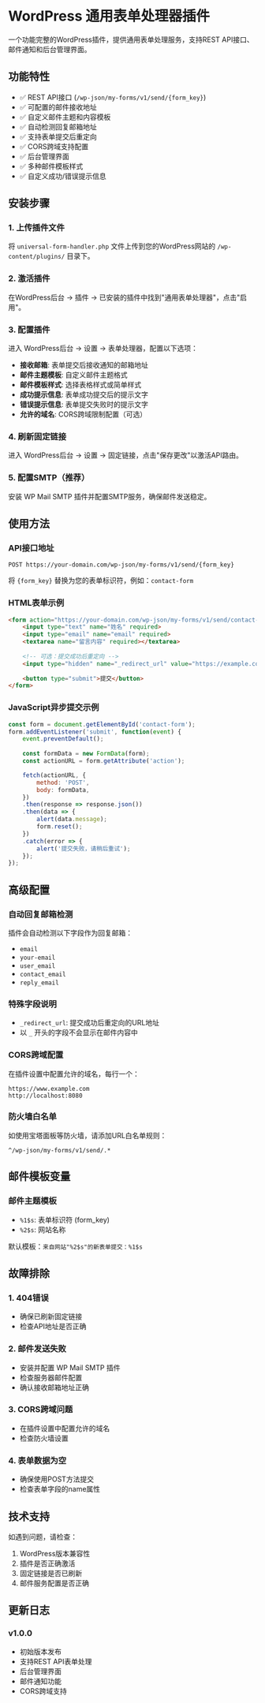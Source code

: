 # WordPress 通用表单处理器插件

一个功能完整的WordPress插件，提供通用表单处理服务，支持REST API接口、邮件通知和后台管理界面。

## 功能特性

- ✅ REST API接口 (`/wp-json/my-forms/v1/send/{form_key}`)
- ✅ 可配置的邮件接收地址
- ✅ 自定义邮件主题和内容模板
- ✅ 自动检测回复邮箱地址
- ✅ 支持表单提交后重定向
- ✅ CORS跨域支持配置
- ✅ 后台管理界面
- ✅ 多种邮件模板样式
- ✅ 自定义成功/错误提示信息

## 安装步骤

### 1. 上传插件文件
将 `universal-form-handler.php` 文件上传到您的WordPress网站的 `/wp-content/plugins/` 目录下。

### 2. 激活插件
在WordPress后台 -> 插件 -> 已安装的插件中找到"通用表单处理器"，点击"启用"。

### 3. 配置插件
进入 WordPress后台 -> 设置 -> 表单处理器，配置以下选项：

- **接收邮箱**: 表单提交后接收通知的邮箱地址
- **邮件主题模板**: 自定义邮件主题格式
- **邮件模板样式**: 选择表格样式或简单样式
- **成功提示信息**: 表单成功提交后的提示文字
- **错误提示信息**: 表单提交失败时的提示文字
- **允许的域名**: CORS跨域限制配置（可选）

### 4. 刷新固定链接
进入 WordPress后台 -> 设置 -> 固定链接，点击"保存更改"以激活API路由。

### 5. 配置SMTP（推荐）
安装 WP Mail SMTP 插件并配置SMTP服务，确保邮件发送稳定。

## 使用方法

### API接口地址
```
POST https://your-domain.com/wp-json/my-forms/v1/send/{form_key}
```

将 `{form_key}` 替换为您的表单标识符，例如：`contact-form`

### HTML表单示例

```html
<form action="https://your-domain.com/wp-json/my-forms/v1/send/contact-form" method="POST">
    <input type="text" name="姓名" required>
    <input type="email" name="email" required>
    <textarea name="留言内容" required></textarea>
    
    <!-- 可选：提交成功后重定向 -->
    <input type="hidden" name="_redirect_url" value="https://example.com/thank-you">
    
    <button type="submit">提交</button>
</form>
```

### JavaScript异步提交示例

```javascript
const form = document.getElementById('contact-form');
form.addEventListener('submit', function(event) {
    event.preventDefault();
    
    const formData = new FormData(form);
    const actionURL = form.getAttribute('action');

    fetch(actionURL, {
        method: 'POST',
        body: formData,
    })
    .then(response => response.json())
    .then(data => {
        alert(data.message);
        form.reset();
    })
    .catch(error => {
        alert('提交失败，请稍后重试');
    });
});
```

## 高级配置

### 自动回复邮箱检测
插件会自动检测以下字段作为回复邮箱：
- `email`
- `your-email`
- `user_email`
- `contact_email`
- `reply_email`

### 特殊字段说明
- `_redirect_url`: 提交成功后重定向的URL地址
- 以 `_` 开头的字段不会显示在邮件内容中

### CORS跨域配置
在插件设置中配置允许的域名，每行一个：
```
https://www.example.com
http://localhost:8080
```

### 防火墙白名单
如使用宝塔面板等防火墙，请添加URL白名单规则：
```
^/wp-json/my-forms/v1/send/.*
```

## 邮件模板变量

### 邮件主题模板
- `%1$s`: 表单标识符 (form_key)
- `%2$s`: 网站名称

默认模板：`来自网站"%2$s"的新表单提交：%1$s`

## 故障排除

### 1. 404错误
- 确保已刷新固定链接
- 检查API地址是否正确

### 2. 邮件发送失败
- 安装并配置 WP Mail SMTP 插件
- 检查服务器邮件配置
- 确认接收邮箱地址正确

### 3. CORS跨域问题
- 在插件设置中配置允许的域名
- 检查防火墙设置

### 4. 表单数据为空
- 确保使用POST方法提交
- 检查表单字段的name属性

## 技术支持

如遇到问题，请检查：
1. WordPress版本兼容性
2. 插件是否正确激活
3. 固定链接是否已刷新
4. 邮件服务配置是否正确

## 更新日志

### v1.0.0
- 初始版本发布
- 支持REST API表单处理
- 后台管理界面
- 邮件通知功能
- CORS跨域支持
